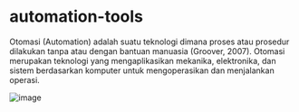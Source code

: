 # automation-tools
Otomasi (Automation) adalah suatu teknologi dimana proses atau prosedur dilakukan tanpa atau dengan bantuan manuasia (Groover, 2007). Otomasi merupakan teknologi yang mengaplikasikan mekanika, elektronika, dan sistem berdasarkan komputer untuk mengoperasikan dan menjalankan operasi.

![image](https://github.com/KevinAprianto13/automation-tools/assets/150454035/000759dc-b5dc-4400-aa93-8eb5babcf537)
